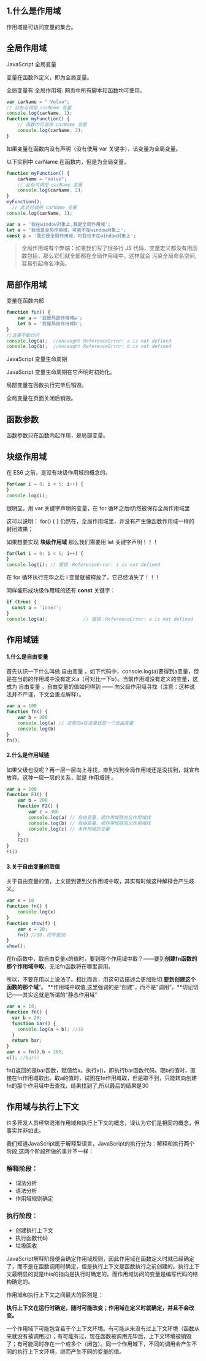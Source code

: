 ## 1.什么是作用域

作用域是可访问变量的集合。

## 全局作用域

JavaScript 全局变量

变量在函数外定义，即为全局变量。

全局变量有 全局作用域: 网页中所有脚本和函数均可使用。 

```js
var carName = " Volvo";
// 此处可调用 carName 变量
console.log(carName, 1);
function myFunction() {
    // 函数内可调用 carName 变量
    console.log(carName, 2);
}
```

如果变量在函数内没有声明（没有使用 var 关键字），该变量为全局变量。

以下实例中 carName 在函数内，但是为全局变量。

```js
function myFunction() {
    carName = "Volvo";
    // 此处可调用 carName 变量
    console.log(carName, 2);
}
myFunction();
  // 此处可调用 carName 变量
console.log(carName, 1);
```

```js
var a = '我在window对象上,我是全局作用域';
let a = '我也是全局作用域，可我不在window对象上';
const a = '我也是全局作用域，可我也不在window对象上';
```

> 全局作用域有个弊端：如果我们写了很多行 JS 代码，变量定义都没有用函数包括，那么它们就全部都在全局作用域中。这样就会 污染全局命名空间, 容易引起命名冲突。

## 局部作用域

变量在函数内部

```js
function fun() {
    var a = '我是局部作用域a';
    let b = '我是局部作用域b';
}
//这里不能访问
console.log(a);  //Uncaught ReferenceError: a is not defined
console.log(b);  //Uncaught ReferenceError: b is not defined
```

JavaScript 变量生命周期

JavaScript 变量生命周期在它声明时初始化。

局部变量在函数执行完毕后销毁。

全局变量在页面关闭后销毁。

## 函数参数

函数参数只在函数内起作用，是局部变量。

## 块级作用域

在 ES6 之前，是没有块级作用域的概念的。
```js
for(var i = 0; i < 5; i++) {
}
console.log(i);
```
很明显，用 var 关键字声明的变量，在 for 循环之后i仍然被保存全局作用域里

这可以说明： for() { } 仍然在，全局作用域里，并没有产生像函数作用域一样的封闭效果；

如果想要实现 **块级作用域** 那么我们需要用 let 关键字声明！！！

```js
for(let i = 0; i < 5; i++) {
}
console.log(i); // 报错：ReferenceError: i is not defined
```
在 for 循环执行完毕之后 i 变量就被释放了，它已经消失了！！！

同样能形成块级作用域的还有 **const** 关键字：

```js
if (true) {
  const a = 'inner';
}
console.log(a);				// 报错：ReferenceError: a is not defined
```

## 作用域链

#### 1.什么是自由变量

首先认识一下什么叫做 自由变量 。如下代码中，console.log(a)要得到a变量，但是在当前的作用域中没有定义a（可对比一下b）。当前作用域没有定义的变量，这成为 自由变量 。自由变量的值如何得到 —— 向父级作用域寻找（注意：这种说法并不严谨，下文会重点解释）。

```js
var a = 100
function fn() {
    var b = 200
    console.log(a) // 这里的a在这里就是一个自由变量
    console.log(b)
}
fn();
```

#### 2.什么是作用域链

如果父级也没呢？再一层一层向上寻找，直到找到全局作用域还是没找到，就宣布放弃。这种一层一层的关系，就是 作用域链 。

```js
var a = 100
function F1() {
    var b = 200
    function F2() {
        var c = 300
        console.log(a) // 自由变量，顺作用域链向父作用域找
        console.log(b) // 自由变量，顺作用域链向父作用域找
        console.log(c) // 本作用域的变量
    }
    F2()
}
F1()
```

#### 3.关于自由变量的取值

关于自由变量的值，上文提到要到父作用域中取，其实有时候这种解释会产生歧义。

```js
var x = 10
function fn() {
    console.log(x)
}
function show(f) {
    var x = 20;
    fn() //10，而不是20
}
show();
```

在fn函数中，取自由变量x的值时，要到哪个作用域中取？——要到**创建fn函数的那个作用域中取**，无论fn函数将在哪里调用。

所以，不要在用以上说法了。相比而言，用这句话描述会更加贴切:**要到创建这个函数的那个域**”。
**作用域中取值,这里强调的是“创建”，而不是“调用”，**切记切记——其实这就是所谓的"静态作用域"

```js
var a = 10;
function fn() {
  var b = 20;
  function bar() {
    console.log(a + b); //30
  }
  return bar;
}
var x = fn(),b = 200;
x(); //bar()
```
fn()返回的是bar函数，赋值给x。执行x()，即执行bar函数代码。取b的值时，直接在fn作用域取出。取a的值时，试图在fn作用域取，但是取不到，只能转向创建fn的那个作用域中去查找，结果找到了,所以最后的结果是30

## 作用域与执行上下文

许多开发人员经常混淆作用域和执行上下文的概念，误认为它们是相同的概念，但事实并非如此。

我们知道JavaScript属于解释型语言，JavaScript的执行分为：解释和执行两个阶段,这两个阶段所做的事并不一样：

### 解释阶段：

- 词法分析
- 语法分析
- 作用域规则确定

### 执行阶段：

- 创建执行上下文
- 执行函数代码
- 垃圾回收

JavaScript解释阶段便会确定作用域规则，因此作用域在函数定义时就已经确定了，而不是在函数调用时确定，但是执行上下文是函数执行之前创建的。执行上下文最明显的就是this的指向是执行时确定的。而作用域访问的变量是编写代码的结构确定的。

作用域和执行上下文之间最大的区别是：

**执行上下文在运行时确定，随时可能改变；作用域在定义时就确定，并且不会改变。**

一个作用域下可能包含若干个上下文环境。有可能从来没有过上下文环境（函数从来就没有被调用过）；有可能有过，现在函数被调用完毕后，上下文环境被销毁了；有可能同时存在一个或多个（闭包）。同一个作用域下，不同的调用会产生不同的执行上下文环境，继而产生不同的变量的值。
